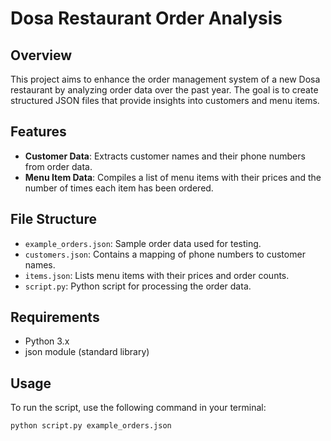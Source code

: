 # Dosa Restaurant Order Analysis

## Overview

This project aims to enhance the order management system of a new Dosa restaurant by analyzing order data over the past year. The goal is to create structured JSON files that provide insights into customers and menu items.

## Features

- **Customer Data**: Extracts customer names and their phone numbers from order data.
- **Menu Item Data**: Compiles a list of menu items with their prices and the number of times each item has been ordered.

## File Structure

- `example_orders.json`: Sample order data used for testing.
- `customers.json`: Contains a mapping of phone numbers to customer names.
- `items.json`: Lists menu items with their prices and order counts.
- `script.py`: Python script for processing the order data.

## Requirements

- Python 3.x
- json module (standard library)

## Usage

To run the script, use the following command in your terminal:

```bash
python script.py example_orders.json
